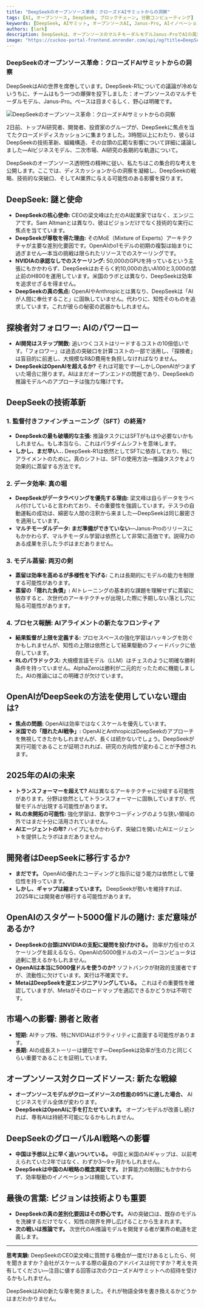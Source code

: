 ```yaml
---
title: "DeepSeekのオープンソース革命：クローズドAIサミットからの洞察"
tags: [AI, オープンソース, DeepSeek, ブロックチェーン, 分散コンピューティング]
keywords: [DeepSeek, AIサミット, オープンソースAI, Janus-Pro, AIイノベーション]
authors: [lark]
description: DeepSeekは、オープンソースのマルチモーダルモデルJanus-ProでAIの風景を変革しています。この記事では、最近のクローズドAIサミットからの洞察を掘り下げ、DeepSeekの技術革新、戦略的焦点、AI業界への潜在的な影響を探ります。
image: "https://cuckoo-portal-frontend.onrender.com/api/og?title=DeepSeekのオープンソース革命：クローズドAIサミットからの洞察"
---
```


### **DeepSeekのオープンソース革命：クローズドAIサミットからの洞察**

DeepSeekはAIの世界を席巻しています。DeepSeek-R1についての議論が冷めないうちに、チームはもう一つの爆弾を投下しました：オープンソースのマルチモーダルモデル、Janus-Pro。ペースは目まぐるしく、野心は明確です。

![DeepSeekのオープンソース革命：クローズドAIサミットからの洞察](https://cuckoo-portal-frontend.onrender.com/api/og?title=DeepSeekのオープンソース革命：クローズドAIサミットからの洞察)

2日前、トップAI研究者、開発者、投資家のグループが、DeepSeekに焦点を当てたクローズドディスカッションに集まりました。3時間以上にわたり、彼らはDeepSeekの技術革新、組織構造、その台頭の広範な影響について詳細に議論しました—AIビジネスモデル、二次市場、AI研究の長期的な軌道について。

DeepSeekのオープンソース透明性の精神に従い、私たちはこの集合的な考えを公開します。ここでは、ディスカッションからの洞察を凝縮し、DeepSeekの戦略、技術的な突破口、そしてAI業界に与える可能性のある影響を探ります。

## **DeepSeek: 謎と使命**

- **DeepSeekの核心使命:** CEOの梁文峰はただのAI起業家ではなく、エンジニアです。Sam Altmanとは異なり、彼はビジョンだけでなく技術的な実行に焦点を当てています。
- **DeepSeekが尊敬を得た理由:** そのMoE（Mixture of Experts）アーキテクチャが主要な差別化要因です。OpenAIのo1モデルの初期の複製は始まりに過ぎません—本当の挑戦は限られたリソースでのスケーリングです。
- **NVIDIAの承認なしでのスケーリング:** 50,000のGPUを持っているという主張にもかかわらず、DeepSeekはおそらく約10,000の古いA100と3,000の禁止前のH800を運用しています。米国のラボとは異なり、DeepSeekは効率を追求せざるを得ません。
- **DeepSeekの真の焦点:** OpenAIやAnthropicとは異なり、DeepSeekは「AIが人間に奉仕すること」に固執していません。代わりに、知性そのものを追求しています。これが彼らの秘密の武器かもしれません。

## **探検者対フォロワー: AIのパワーロー**

- **AI開発はステップ関数:** 追いつくコストはリードするコストの10倍低いです。「フォロワー」は過去の突破口を計算コストの一部で活用し、「探検者」は盲目的に前進し、大規模なR&D費用を負担しなければなりません。
- **DeepSeekはOpenAIを超えるか?** それは可能です—しかしOpenAIがつまずいた場合に限ります。AIはまだオープンエンドの問題であり、DeepSeekの推論モデルへのアプローチは強力な賭けです。

## **DeepSeekの技術革新**

### **1. 監督付きファインチューニング（SFT）の終焉?**

- **DeepSeekの最も破壊的な主張:** 推論タスクにはSFTがもはや必要ないかもしれません。もし本当なら、これはパラダイムシフトを意味します。
- **しかし、まだ早い…** DeepSeek-R1は依然としてSFTに依存しており、特にアライメントのために。真のシフトは、SFTの使用方法—推論タスクをより効果的に蒸留する方法です。

### **2. データ効率: 真の堀**

- **DeepSeekがデータラベリングを優先する理由:** 梁文峰は自らデータをラベル付けしていると言われており、その重要性を強調しています。テスラの自動運転の成功は、綿密な人間の注釈から来ました—DeepSeekは同じ厳密さを適用しています。
- **マルチモーダルデータ: まだ準備ができていない**—Janus-Proのリリースにもかかわらず、マルチモーダル学習は依然として非常に高価です。説得力のある成果を示したラボはまだありません。

### **3. モデル蒸留: 両刃の剣**

- **蒸留は効率を高めるが多様性を下げる:** これは長期的にモデルの能力を制限する可能性があります。
- **蒸留の「隠れた負債」:** AIトレーニングの基本的な課題を理解せずに蒸留に依存すると、次世代のアーキテクチャが出現した際に予期しない落とし穴に陥る可能性があります。

### **4. プロセス報酬: AIアライメントの新たなフロンティア**

- **結果監督が上限を定義する:** プロセスベースの強化学習はハッキングを防ぐかもしれませんが、知性の上限は依然として結果駆動のフィードバックに依存しています。
- **RLのパラドックス:** 大規模言語モデル（LLM）はチェスのように明確な勝利条件を持っていません。AlphaZeroは勝利が二元的だったために機能しました。AIの推論にはこの明確さが欠けています。

## **OpenAIがDeepSeekの方法を使用していない理由は?**

- **焦点の問題:** OpenAIは効率ではなくスケールを優先しています。
- **米国での「隠れたAI戦争」:** OpenAIとAnthropicはDeepSeekのアプローチを無視してきたかもしれませんが、長くは続かないでしょう。DeepSeekが実行可能であることが証明されれば、研究の方向性が変わることが予想されます。

## **2025年のAIの未来**

- **トランスフォーマーを超えて?** AIは異なるアーキテクチャに分岐する可能性があります。分野は依然としてトランスフォーマーに固執していますが、代替モデルが出現する可能性があります。
- **RLの未開拓の可能性:** 強化学習は、数学やコーディングのような狭い領域の外ではまだ十分に活用されていません。
- **AIエージェントの年?** ハイプにもかかわらず、突破口を開いたAIエージェントを提供したラボはまだありません。

## **開発者はDeepSeekに移行するか?**

- **まだです。** OpenAIの優れたコーディングと指示に従う能力は依然として優位性を持っています。
- **しかし、ギャップは縮まっています。** DeepSeekが勢いを維持すれば、2025年には開発者が移行する可能性があります。

## **OpenAIのスタゲート5000億ドルの賭け: まだ意味があるか?**

- **DeepSeekの台頭はNVIDIAの支配に疑問を投げかける。** 効率が力任せのスケーリングを超えるなら、OpenAIの5000億ドルのスーパーコンピュータは過剰に思えるかもしれません。
- **OpenAIは本当に5000億ドルを使うのか?** ソフトバンクが財政的支援者ですが、流動性に欠けています。実行は不確実です。
- **MetaはDeepSeekを逆エンジニアリングしている。** これはその重要性を確認していますが、Metaがそのロードマップを適応できるかどうかは不明です。

## **市場への影響: 勝者と敗者**

- **短期:** AIチップ株、特にNVIDIAはボラティリティに直面する可能性があります。
- **長期:** AIの成長ストーリーは健在です—DeepSeekは効率が生の力と同じくらい重要であることを証明しています。

## **オープンソース対クローズドソース: 新たな戦線**

- **オープンソースモデルがクローズドソースの性能の95%に達した場合、** AIビジネスモデル全体が変わります。
- **DeepSeekはOpenAIに手を打たせています。** オープンモデルが改善し続ければ、専有AIは持続不可能になるかもしれません。

## **DeepSeekのグローバルAI戦略への影響**

- **中国は予想以上に早く追いついている。** 中国と米国のAIギャップは、以前考えられていた2年ではなく、わずか3〜9ヶ月かもしれません。
- **DeepSeekは中国のAI戦略の概念実証です。** 計算能力の制限にもかかわらず、効率駆動のイノベーションは機能しています。

## **最後の言葉: ビジョンは技術よりも重要**

- **DeepSeekの真の差別化要因はその野心です。** AIの突破口は、既存のモデルを洗練するだけでなく、知性の限界を押し広げることから生まれます。
- **次の戦いは推論です。** 次世代のAI推論モデルを開発する者が業界の軌道を定義します。

------

**思考実験:**
DeepSeekのCEO梁文峰に質問する機会が一度だけあるとしたら、何を聞きますか？会社がスケールする際の最良のアドバイスは何ですか？考えを共有してください—注目に値する回答は次のクローズドAIサミットへの招待を受けるかもしれません。

DeepSeekはAIの新たな章を開きました。それが物語全体を書き換えるかどうかはまだわかりません。